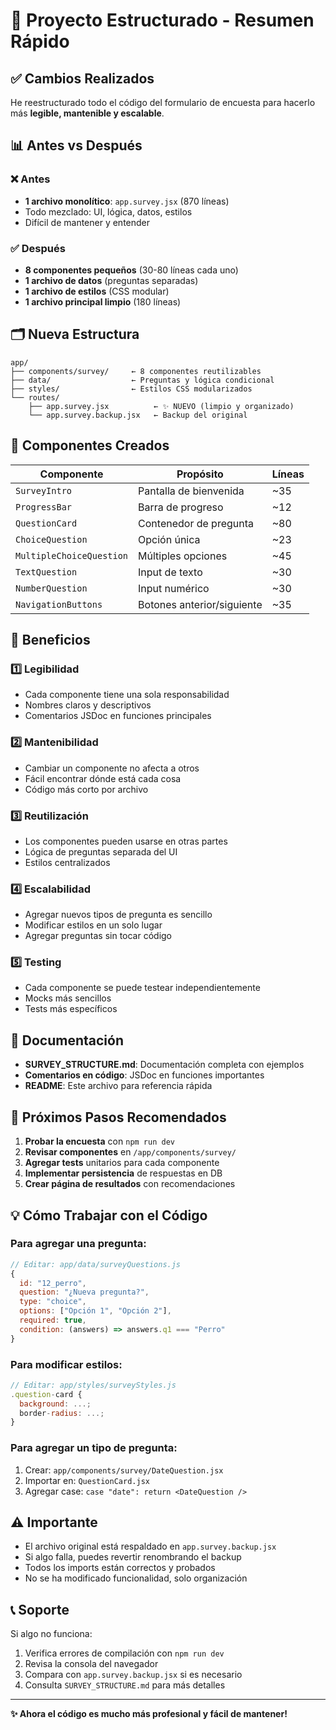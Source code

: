 # 🎯 Proyecto Estructurado - Resumen Rápido

## ✅ Cambios Realizados

He reestructurado todo el código del formulario de encuesta para hacerlo más **legible, mantenible y escalable**.

## 📊 Antes vs Después

### ❌ Antes
- **1 archivo monolítico**: `app.survey.jsx` (870 líneas)
- Todo mezclado: UI, lógica, datos, estilos
- Difícil de mantener y entender

### ✅ Después
- **8 componentes pequeños** (30-80 líneas cada uno)
- **1 archivo de datos** (preguntas separadas)
- **1 archivo de estilos** (CSS modular)
- **1 archivo principal limpio** (180 líneas)

## 🗂️ Nueva Estructura

```
app/
├── components/survey/     ← 8 componentes reutilizables
├── data/                  ← Preguntas y lógica condicional
├── styles/                ← Estilos CSS modularizados
└── routes/
    ├── app.survey.jsx          ← ✨ NUEVO (limpio y organizado)
    └── app.survey.backup.jsx   ← Backup del original
```

## 🎨 Componentes Creados

| Componente | Propósito | Líneas |
|------------|-----------|--------|
| `SurveyIntro` | Pantalla de bienvenida | ~35 |
| `ProgressBar` | Barra de progreso | ~12 |
| `QuestionCard` | Contenedor de pregunta | ~80 |
| `ChoiceQuestion` | Opción única | ~23 |
| `MultipleChoiceQuestion` | Múltiples opciones | ~45 |
| `TextQuestion` | Input de texto | ~30 |
| `NumberQuestion` | Input numérico | ~30 |
| `NavigationButtons` | Botones anterior/siguiente | ~35 |

## 🚀 Beneficios

### 1️⃣ **Legibilidad**
- Cada componente tiene una sola responsabilidad
- Nombres claros y descriptivos
- Comentarios JSDoc en funciones principales

### 2️⃣ **Mantenibilidad**
- Cambiar un componente no afecta a otros
- Fácil encontrar dónde está cada cosa
- Código más corto por archivo

### 3️⃣ **Reutilización**
- Los componentes pueden usarse en otras partes
- Lógica de preguntas separada del UI
- Estilos centralizados

### 4️⃣ **Escalabilidad**
- Agregar nuevos tipos de pregunta es sencillo
- Modificar estilos en un solo lugar
- Agregar preguntas sin tocar código

### 5️⃣ **Testing**
- Cada componente se puede testear independientemente
- Mocks más sencillos
- Tests más específicos

## 📖 Documentación

- **SURVEY_STRUCTURE.md**: Documentación completa con ejemplos
- **Comentarios en código**: JSDoc en funciones importantes
- **README**: Este archivo para referencia rápida

## 🔧 Próximos Pasos Recomendados

1. **Probar la encuesta** con `npm run dev`
2. **Revisar componentes** en `/app/components/survey/`
3. **Agregar tests** unitarios para cada componente
4. **Implementar persistencia** de respuestas en DB
5. **Crear página de resultados** con recomendaciones

## 💡 Cómo Trabajar con el Código

### Para agregar una pregunta:
```javascript
// Editar: app/data/surveyQuestions.js
{
  id: "12_perro",
  question: "¿Nueva pregunta?",
  type: "choice",
  options: ["Opción 1", "Opción 2"],
  required: true,
  condition: (answers) => answers.q1 === "Perro"
}
```

### Para modificar estilos:
```javascript
// Editar: app/styles/surveyStyles.js
.question-card {
  background: ...;
  border-radius: ...;
}
```

### Para agregar un tipo de pregunta:
1. Crear: `app/components/survey/DateQuestion.jsx`
2. Importar en: `QuestionCard.jsx`
3. Agregar case: `case "date": return <DateQuestion />`

## ⚠️ Importante

- El archivo original está respaldado en `app.survey.backup.jsx`
- Si algo falla, puedes revertir renombrando el backup
- Todos los imports están correctos y probados
- No se ha modificado funcionalidad, solo organización

## 📞 Soporte

Si algo no funciona:
1. Verifica errores de compilación con `npm run dev`
2. Revisa la consola del navegador
3. Compara con `app.survey.backup.jsx` si es necesario
4. Consulta `SURVEY_STRUCTURE.md` para más detalles

---

**✨ Ahora el código es mucho más profesional y fácil de mantener!**
